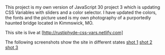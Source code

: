 This project is my own version of JavaScript 30 project 3 which is updating CSS Variables with sliders and a color selector. I have updated the colors, the fonts and the picture used is my own photography of a purportedly haunted bridge located in Kimmswick, MO.

This site is live at [http://rustiphyde-css-vars.netlify.com]

The following screenshots show the site in different states
[shot 1](https://github.com/rustiphyde/rustiphyde.github.io/blob/master/Screenshot%20(10).png)
[shot 2](https://github.com/rustiphyde/rustiphyde.github.io/blob/master/Screenshot%20(11).png)
[shot 3](https://github.com/rustiphyde/rustiphyde.github.io/blob/master/Screenshot%20(12).png)